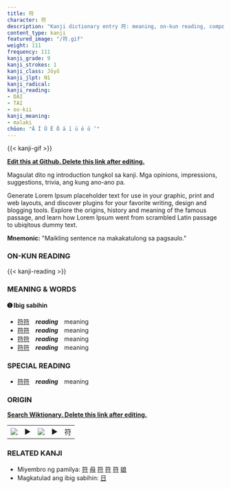 ```yaml
---
title: 符
character: 符
description: "Kanji dictionary entry 符: meaning, on-kun reading, compounds, origin, related kanji"
content_type: kanji
featured_image: "/符.gif"
weight: 111
frequency: 111
kanji_grade: 9
kanji_strokes: 1
kanji_class: Jōyō
kanji_jlpt: N1
kanji_radical: 
kanji_reading: 
- DAI
- TAI
- oo-kii
kanji_meaning:
- malaki
chōon: "Ā Ī Ū Ē Ō ā ī ū ē ō ’"
---
```

[//]: # (Don't edit the line below. Kanji animated GIF code is automatically generated.)
{{< kanji-gif >}}

[//]: # (Edit below this line.)

**[Edit this at Github. Delete this link after editing.](https://github.com/tim0g/tim/tree/main/content/kanji/符/index.md)**

Magsulat dito ng introduction tungkol sa kanji. Mga opinions, impressions, suggestions, trivia, ang kung ano-ano pa.

Generate Lorem Ipsum placeholder text for use in your graphic, print and web layouts, and discover plugins for your favorite writing, design and blogging tools. Explore the origins, history and meaning of the famous passage, and learn how Lorem Ipsum went from scrambled Latin passage to ubiqitous dummy text.
 
**Mnemonic:** "Maikling sentence na makakatulong sa pagsaulo."

### ON-KUN READING

[//]: # (Don't edit the line below. ON-KUN READING code is automatically generated.)
{{< kanji-reading >}}

### MEANING & WORDS

#### ➊ **Ibig sabihin**
  - [符](../符)[符](../符)　***reading***　meaning
  - [符](../符)[符](../符)　***reading***　meaning
  - [符](../符)[符](../符)　***reading***　meaning
  - [符](../符)[符](../符)　***reading***　meaning

### SPECIAL READING
  - [符](../符)[符](../符)　***reading***　meaning

### ORIGIN

**[Search Wiktionary. Delete this link after editing.](https://wiktionary.org/wiki/符)**
<table class="kanji-table"><tr><td>
<img src="60px-符-bronze.svg.png">
</td><td>▶</td><td>
<img src="60px-符-oracle.svg.png">
</td><td>▶</td>
<td class="kanji-origin">符</td>
</tr></table>

### RELATED KANJI
- Miyembro ng pamilya: [符](../符) [母](../母) [符](../符) [符](../符) [符](../符) [娘](../娘)
- Magkatulad ang ibig sabihin: [日](../日)
